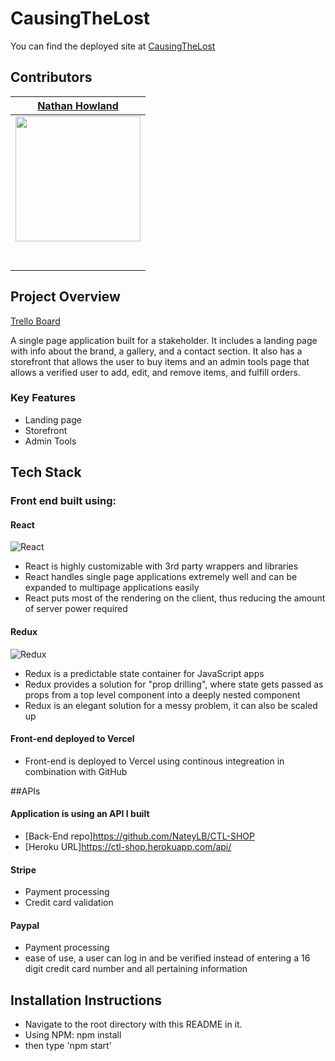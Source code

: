 # CausingTheLost
 You can find the deployed site at [CausingTheLost](https://causingthelost.com)
 
##  Contributors
|                                                       [Nathan Howland](https://github.com/NateyLB)                                                        |
| :-------------------------------------------------------------------------------------------------------------------------------------------------------: |
| [<img src="https://avatars0.githubusercontent.com/u/38302941?s=400&u=3b7e89f5287acbf4ba469f7a2625f3bc4a58927f&v=4" width = "200" />](https://github.com/) |
[<img src="https://github.com/favicon.ico" width="15"> ](https://github.com/NateyLB)                                                                        |
|         [ <img src="https://static.licdn.com/sc/h/al2o9zrvru7aqj8e1x2rzsrca" width="15"> ](https://www.linkedin.com/in/nathan-howland-3611241a6/)         |

## Project Overview

 [Trello Board](https://trello.com/b/QVRRlVbs/causing-the-lost-website)

A single page application built for a stakeholder. It includes a landing page with info about the brand, a gallery, and a contact section. It also has a storefront that allows the user to buy items and an admin tools page that allows a verified user to add, edit, and remove items, and fulfill orders. 

###  Key Features

- Landing page
- Storefront
- Admin Tools

##  Tech Stack

### Front end built using:

#### React
![React](https://img.shields.io/badge/react-v16.13.1-blue.svg)

- React is highly customizable with 3rd party wrappers and libraries
- React handles single page applications extremely well and can be expanded to multipage applications easily
- React puts most of the rendering on the client, thus reducing the amount of server power required

#### Redux
![Redux](https://img.shields.io/badge/react--redux-v7.2.0-blue.svg)

- Redux is a predictable state container for JavaScript apps
- Redux provides a solution for "prop drilling", where state gets passed as props from a top level component into a deeply nested component
- Redux is an elegant solution for a messy problem, it can also be scaled up

#### Front-end deployed to Vercel
- Front-end is deployed to Vercel using continous integreation in combination with GitHub

##APIs

#### Application is using an API I built
- [Back-End repo]https://github.com/NateyLB/CTL-SHOP
- [Heroku URL]https://ctl-shop.herokuapp.com/api/

#### Stripe 
- Payment processing
- Credit card validation

#### Paypal
- Payment processing
- ease of use, a user can log in and be verified instead of entering a 16 digit credit card number and all pertaining information

## Installation Instructions

- Navigate to the root directory with this README in it.
- Using NPM: npm install
- then type 'npm start'

